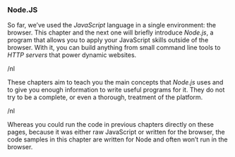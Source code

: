 ### Node.JS

So far, we’ve used the _JavaScript_ language in a single environment: the browser. This chapter and the 
next one will briefly introduce _Node.js_, a program that allows you to apply your JavaScript skills outside 
of the browser. With it, you can build anything from small command line tools to _HTTP servers_ that power 
dynamic websites.

/nl

These chapters aim to teach you the main concepts that _Node.js_ uses and to give you enough information to 
write useful programs for it. They do not try to be a complete, or even a thorough, treatment of the platform.

/nl

Whereas you could run the code in previous chapters directly on these pages, because it was either raw JavaScript 
or written for the browser, the code samples in this chapter are written for Node and often won’t run in the browser.
